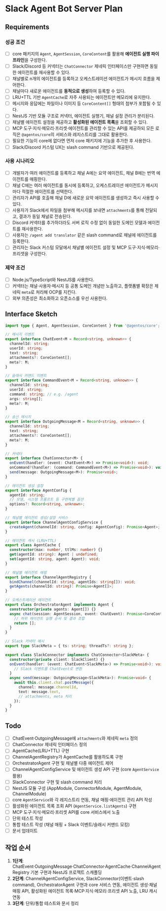 # Slack Agent Bot Server Plan

## Requirements

### 성공 조건

- [ ] core 패키지의 `Agent`, `AgentSession`, `CoreContent`를 활용해 **에이전트 실행 파이프라인**을 구성한다.
- [ ] Slack/Discord 등 커넥터는 `ChatConnector` 제네릭 인터페이스만 구현하면 동일한 에이전트를 재사용할 수 있다.
- [ ] 채널별로 n개의 에이전트를 등록하고 오케스트레이션 에이전트가 메시지 흐름을 제어한다.
- [ ] 채널마다 새로운 에이전트를 **동적으로 생성**하여 등록할 수 있다.
- [ ] LRU+TTL 기반 `AgentCache`로 자주 사용되는 에이전트만 메모리에 유지한다.
- [ ] 메시지와 응답에는 파일이나 이미지 등 `CoreContent[]` 형태의 첨부가 포함될 수 있다.
- [ ] NestJS 기반 모듈 구조로 커넥터, 에이전트 실행기, 채널 설정 관리가 분리된다.
- [ ] 채널별 에이전트 설정을 제공하고 **활성화된 에이전트 목록**을 조회할 수 있다.
- [ ] MCP 도구·지식·메모리·프리셋·에이전트를 관리할 수 있는 API를 제공하되 모든 로직은 `@agentos/core`의 서비스와 레지스트리를 그대로 활용한다.
- [ ] 필요한 기능이 core에 없다면 먼저 core 패키지에 기능을 추가한 후 사용한다.
- [ ] Slack/Discord 커스텀 UX는 slash command 기반으로 제공된다.

### 사용 시나리오

- [ ] 개발자가 여러 에이전트를 등록하고 채널 A에는 요약 에이전트, 채널 B에는 번역 에이전트를 매핑한다.
- [ ] 채널 C에는 여러 에이전트를 동시에 등록하고, 오케스트레이션 에이전트가 메시지마다 적절한 에이전트를 선택한다.
- [ ] 관리자가 API를 호출해 채널 D에 새로운 요약 에이전트를 생성하고 즉시 사용할 수 있다.
- [ ] 사용자가 Slack에서 파일을 첨부해 메시지를 보내면 `attachments`를 통해 전달되고, 결과가 동일 채널로 전송된다.
- [ ] Discord 커넥터를 추가하더라도 서버 로직 수정 없이 동일한 도메인 모델과 에이전트를 재사용한다.
- [ ] 사용자는 `/agent add translator` 같은 slash command로 채널에 에이전트를 등록한다.
- [ ] 관리자는 Slack 커스텀 모달에서 채널별 에이전트 설정 및 MCP 도구·지식·메모리·프리셋을 구성한다.

### 제약 조건

- [ ] Node.js/TypeScript와 NestJS를 사용한다.
- [ ] 커넥터는 채널·사용자·메시지 등 공통 도메인 개념만 노출하고, 플랫폼별 확장은 제네릭 `meta`로 처리해 OCP를 지킨다.
- [ ] 외부 의존성은 최소화하고 오픈소스를 우선 사용한다.

## Interface Sketch

```typescript
import type { Agent, AgentSession, CoreContent } from '@agentos/core';

// 메시지 이벤트
export interface ChatEvent<M = Record<string, unknown>> {
  channelId: string;
  userId: string;
  text: string;
  attachments?: CoreContent[];
  meta?: M;
}

// 슬래시 커맨드 이벤트
export interface CommandEvent<M = Record<string, unknown>> {
  channelId: string;
  userId: string;
  command: string; // e.g. /agent
  args: string[];
  meta?: M;
}

// 송신 메시지
export interface OutgoingMessage<M = Record<string, unknown>> {
  channelId: string;
  text: string;
  attachments?: CoreContent[];
  meta?: M;
}

// 커넥터
export interface ChatConnector<M> {
  onEvent(handler: (event: ChatEvent<M>) => Promise<void>): void;
  onCommand?(handler: (command: CommandEvent<M>) => Promise<void>): void;
  send(message: OutgoingMessage<M>): Promise<void>;
}

// 에이전트 생성 설정
export interface AgentConfig {
  agentId: string;
  // 모델, 시스템 프롬프트 등 구현체별 옵션
  options?: Record<string, unknown>;
}

// 채널별 에이전트 생성/설정 서비스
export interface ChannelAgentConfigService {
  createAgent(channelId: string, config: AgentConfig): Promise<Agent>;
}

// 에이전트 캐시 (LRU+TTL)
export class AgentCache {
  constructor(max: number, ttlMs: number) {}
  get(agentId: string): Agent | undefined;
  set(agentId: string, agent: Agent): void;
}

// 채널별 에이전트 매핑
export interface ChannelAgentRegistry {
  bindChannel(channelId: string, agentIds: string[]): void;
  getAgents(channelId: string): Promise<Agent[]>;
}

// 오케스트레이션 에이전트
export class OrchestratorAgent implements Agent {
  constructor(private agents: Agent[]) {}
  async chat(session: AgentSession, event: ChatEvent): Promise<CoreContent[]> {
    // 하위 에이전트 실행 순서 및 결과 조합
    return [];
  }
}

// Slack 커넥터 예시
export type SlackMeta = { ts: string; threadTs?: string };

export class SlackConnector implements ChatConnector<SlackMeta> {
  constructor(private client: SlackClient) {}
  onEvent(handler: (event: ChatEvent<SlackMeta>) => Promise<void>): void {
    // Slack 이벤트를 ChatEvent로 변환
  }
  async send(message: OutgoingMessage<SlackMeta>): Promise<void> {
    await this.client.chat.postMessage({
      channel: message.channelId,
      text: message.text,
      // attachments, meta 처리
    });
  }
}
```

## Todo

- [ ] ChatEvent·OutgoingMessage에 `attachments`와 제네릭 `meta` 정의
- [ ] ChatConnector 제네릭 인터페이스 정의
- [ ] AgentCache(LRU+TTL) 구현
- [ ] ChannelAgentRegistry가 AgentCache를 활용하도록 구현
- [ ] OrchestratorAgent 구현 및 채널별 다중 에이전트 제어
- [ ] ChannelAgentConfigService 및 에이전트 생성 API 구현 (core `AgentService` 활용)
- [ ] SlackConnector 구현 및 slash command 처리
- [ ] NestJS 모듈 구성 (AppModule, ConnectorModule, AgentModule, ChannelModule)
- [ ] core `AgentService`와 각 레지스트리 연동, 채널 매핑·에이전트 관리 API 작성
- [ ] 활성화된 에이전트 목록 조회 API (`AgentService.listAgents`) 구현
- [ ] MCP 도구·지식·메모리·프리셋 API를 core 서비스에서 노출
- [ ] 단위 테스트 작성
- [ ] 통합 테스트 작성 (채널 매핑 + Slack 이벤트/슬래시 커맨드 모킹)
- [ ] 문서 업데이트

## 작업 순서

1. **1단계**: ChatEvent·OutgoingMessage·ChatConnector·AgentCache·ChannelAgentRegistry 기본 구현과 NestJS 프로젝트 스캐폴딩
2. **2단계**: ChannelAgentConfigService, SlackConnector(이벤트·slash command), OrchestratorAgent 구현과 core 서비스 연동, 에이전트 생성·채널 매핑 API, 활성화된 에이전트 목록·MCP·지식·메모리·프리셋 API 노출, LRU 캐시 연동
3. **3단계**: 단위/통합 테스트와 문서 정리
